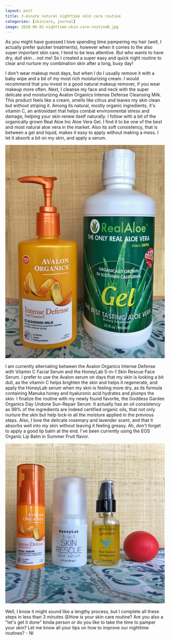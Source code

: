 ```yaml
---
layout: post
title: 3-minute natural nighttime skin care routine
categories: [skincare, journal]
image: 2018-06-02-nighttime-skin-care-routineB.jpg
---
```


As you might have guessed I love spending time pampering my hair (well, I actually prefer quicker treatments), however when it comes to the also super important skin care, I tend to be less attentive. But who wants to have dry, dull skin... not me! So I created a super easy and quick night routine to clear and nurture my combination skin after a long, busy day!

<!--more-->

I don't wear makeup most days, but when I do I usually remove it with a baby wipe and a bit of my most rich moisturizing cream. I would recommend that you invest in a good natural makeup remover, if you wear  makeup more often. 
Next, I cleanse my face and neck with the super delicate and moisturizing Avalon Organics Intense Defense Cleansing Milk. This product feels like a cream, smells like citrus and leaves my skin clean but without striping it. Among its natural, mostly organic ingredients, it's vitamin C, an antioxidant that helps combat environmental stress and damage, helping your skin renew itself naturally. 
I follow with a bit of the organically grown Real Aloe Inc Aloe Vera Gel. I find it to be one of the best and most natural aloe vera in the market. Also its soft consistency, that is between a gel and liquid, makes it easy to apply without making a mess. I let it absorb a bit on my skin, and apply a serum. 

![Nightime routine products](/public/img/2018-06-02-nighttime-skin-care-routineA.JPG)

I am currently alternating between the Avalon Organics Intense Defense with Vitamin C Facial Serum and the HoneyLab 5-in-1 Skin Rescue Face Serum. I prefer to use the Avalon serum on days that my skin is looking a bit dull, as the vitamin C helps brighten the skin and helps it regenerate, and apply the HoneyLab serum when my skin is feeling more dry, as its formula containing Manuka honey and hyaluronic acid hydrates and plumps the skin.
I finalize the routine with my newly found favorite, the Goddess Garden Organics Day Undone Sun-Repair Serum. It actually has an oil consistency as 99% of the ingredients are indeed certified organic oils, that not only nurture the skin but help lock-in all the moisture applied in the previous steps. Also, I love the delicate rosemary and lavender scent, and that it absorbs well into my skin without leaving it feeling greasy.
Ah, don't forget to apply a good lip balm at the end. I've been currently using the EOS Organic Lip Balm in Summer Fruit flavor.

![Nightime routine products](/public/img/2018-06-02-nighttime-skin-care-routineB.jpg)

Well, I know it might sound like a lengthy process, but I complete all these steps in less than 3 minutes 😝How is your skin care routine? Are you also a "let's get it done" kinda person or do you like to take the time to pamper your skin? Let me know all your tips on how to improve our nighttime routines? - Ni

